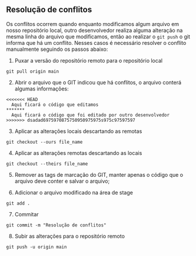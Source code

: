 ## Resolução de conflitos

Os conflitos ocorrem quando enquanto modificamos algum arquivo em nosso repositório local, outro desenvolvedor realiza alguma alteração na mesma linha do arquivo que modificamos, então ao realizar o `git push` o git informa que há um conflito. Nesses casos é necessário resolver o conflito manualmente seguindo os passos abaixo:

 1. Puxar a versão do repositório remoto para o repositório local
  ```git
  git pull origin main
  ``` 

 2. Abrir o arquivo que o GIT indicou que há conflitos, o arquivo conterá algumas informações:
```
<<<<<<< HEAD
  Aqui ficará o código que editamos
*******
  Aqui ficará o código que foi editado por outro desenvolvedor
>>>>>>> dsadad6975970875750950975975s975c97597597
```

3. Aplicar as alterações locais descartando as remotas
```git
git checkout --ours file_name
```

4. Aplicar as alterações remotas descartando as locais
```git
git checkout --theirs file_name
```
 
 5. Remover as tags de marcação do GIT, manter apenas o código que o arquivo deve conter e salvar o arquivo;
 
 6. Adicionar o arquivo modificado na área de stage
 ```git
 git add .
 ```
 
 7. Commitar
 ```git
 git commit -m "Resolução de conflitos"
 ```
 
 8. Subir as alterações para o repositório remoto
 ```
 git push -u origin main
 ```
